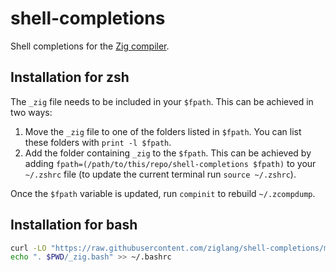 # shell-completions

Shell completions for the [Zig compiler](https://github.com/ziglang/zig).

## Installation for zsh

The `_zig` file needs to be included in your `$fpath`. This can be achieved in two ways:
1. Move the `_zig` file to one of the folders listed in `$fpath`. You can list these folders with `print -l $fpath`.
2. Add the folder containing `_zig` to the `$fpath`. This can be achieved by adding `fpath=(/path/to/this/repo/shell-completions $fpath)` to your `~/.zshrc` file (to update the current terminal run `source ~/.zshrc`).

Once the `$fpath` variable is updated, run `compinit` to rebuild `~/.zcompdump`.

## Installation for bash

```sh
curl -LO "https://raw.githubusercontent.com/ziglang/shell-completions/master/_zig.bash"
echo ". $PWD/_zig.bash" >> ~/.bashrc
```
